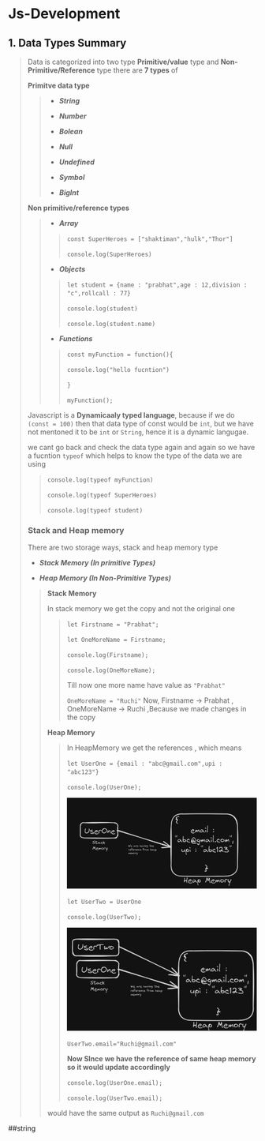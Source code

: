 # Js-Development
## 1. Data Types Summary

>Data is categorized into two type **Primitive/value** type and **Non-Primitive/Reference** type there are **7 types** of
>
>**Primitve data type** 
>> - ***String*** 
>> 
>> - ***Number***
>>  
>> - ***Bolean***
>>  
>>- ***Null***
>> 
>> - ***Undefined***
>> 
>> - ***Symbol***
>> 
>> - ***BigInt***
>
>
> **Non primitive/reference types**
>
>> - ***Array***
>>
>>> `const SuperHeroes = ["shaktiman","hulk","Thor"]`
>>>
>>> `console.log(SuperHeroes)`
>>
>> - ***Objects***
>>
>>> `let student = {name : "prabhat",age : 12,division : "c",rollcall : 77}`
>>>
>>> `console.log(student)`
>>> 
>>> `console.log(student.name)`
>>
>> - ***Functions***
>>
>>> `const myFunction = function(){`
>>>
>>>    `console.log("hello fucntion")`
>>>
>>> `}`
>>> 
>>> `myFunction();`
>>>
>>
> 
> Javascript is a **Dynamicaaly typed language**, because if we do `(const = 100)` then that data type of const would be `int`, but we have not mentoned it to be `int` or `String`, hence it is a dynamic langugae. 
>
>we cant go back and check the data type again and again so we have a fucntion `typeof` which helps to know the type of the data we are using 
>
>> `console.log(typeof myFunction)`
>>
>>`console.log(typeof SuperHeroes)`
>>
>>`console.log(typeof student)`
>
> ### Stack and Heap memory 
>
> There are two storage ways, stack and heap memory type
>
> - ***Stack Memory (In primitive Types)***
>
> - ***Heap Memory (In Non-Primitive Types)***
>
>> **Stack Memory**
>> 
>> In stack memory we get the copy and not the original one 
>>>
>>> `let Firstname = "Prabhat";`
>>>
>>>`let OneMoreName = Firstname;`
>>>
>>> `console.log(Firstname);`
>>>
>>> `console.log(OneMoreName);`
>>>
>>> Till now one more name have value as `"Prabhat"`
>>>
>>> `OneMoreName = "Ruchi"`
>>> Now, Firstname -> Prabhat , OneMoreName -> Ruchi ,Because we made changes in the copy
>>
>> **Heap Memory**
>>>In HeapMemory we get the references , which means 
>>>
>>>`let UserOne = {email : "abc@gmail.com",upi : "abc123"}`
>>>
>>> `console.log(UserOne);`
>>>
>>> ![Alt](/Images/Heapmemory1.png)
>>>
>>>
>>> `let UserTwo = UserOne`
>>>
>>> `console.log(UserTwo);`
>>>
>>> ![Alt](/Images/heapmemory2.png)
>>>
>>> `UserTwo.email="Ruchi@gmail.com"`
>>>
>>> **Now SInce we have the reference of same heap memory so it would update accordingly**
>>>
>>> `console.log(UserOne.email);`
>>>
>>> `console.log(UserTwo.email);`
>>>
>> would have the same output as `Ruchi@gmail.com`

##string
